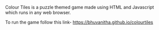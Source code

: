 Colour Tiles is a puzzle themed game made using HTML and Javascript which runs in any web browser.

To run the game follow this link- https://bhuvanitha.github.io/colourtiles

